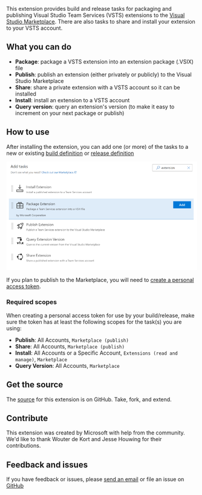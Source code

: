 
This extension provides build and release tasks for packaging and publishing Visual Studio Team Services (VSTS) extensions to the [Visual Studio Marketplace](https://marketplace.visualstudio.com). There are also tasks to share and install your extension to your VSTS account.

## What you can do

* **Package**: package a VSTS extension into an extension package (.VSIX) file
* **Publish**: publish an extension (either privately or publicly) to the Visual Studio Marketplace
* **Share**: share a private extension with a VSTS account so it can be installed
* **Install**: install an extension to a VSTS account
* **Query version**: query an extension's version (to make it easy to increment on your next package or publish)

## How to use

After installing the extension, you can add one (or more) of the tasks to a new or existing [build definition](https://www.visualstudio.com/en-us/docs/build/define/create) or [release definition](https://www.visualstudio.com/en-us/docs/release/author-release-definition/more-release-definition)

![add-task](add-task.png)

If you plan to publish to the Marketplace, you will need to [create a personal access token](https://www.visualstudio.com/docs/setup-admin/team-services/use-personal-access-tokens-to-authenticate). 
 
### Required scopes
 
 When creating a personal access token for use by your build/release, make sure the token has at least the following scopes for the task(s) you are using:

 * **Publish**: All Accounts, `Marketplace (publish)`
 * **Share**: All Accounts, `Marketplace (publish)`
 * **Install**: All Accounts or a Specific Account, `Extensions (read and manage)`, `Marketplace`
 * **Query Version**: All Accounts, `Marketplace`
 
## Get the source

The [source](https://github.com/Microsoft/vsts-extension-build-release-tasks) for this extension is on GitHub. Take, fork, and extend.

## Contribute

This extension was created by Microsoft with help from the community. We'd like to thank Wouter de Kort and Jesse Houwing for their contributions.

## Feedback and issues

If you have feedback or issues, please [send an email](mailto:vsointegration@microsoft.com) or file an issue on [GitHub](https://github.com/Microsoft/vsts-extension-build-release-tasks/issues)